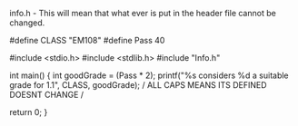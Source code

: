 info.h - This will mean that what ever is put in the header file cannot be changed.

#define CLASS "EM108"
#define Pass 40

#include <stdio.h>
#include <stdlib.h>
#include "Info.h"


int main()
{
   int goodGrade = (Pass * 2);
   printf("%s considers %d a suitable grade for 1.1", CLASS, goodGrade); / ALL CAPS MEANS ITS DEFINED DOESNT CHANGE /

   return 0;
}
